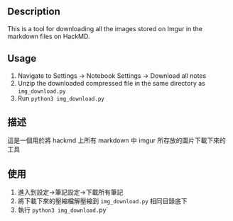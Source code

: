 ## Description
This is a tool for downloading all the images stored on Imgur in the markdown files on HackMD.

## Usage
1. Navigate to Settings -> Notebook Settings -> Download all notes
2. Unzip the downloaded compressed file in the same directory as `img_download.py`
3. Run `python3 img_download.py`


## 描述
這是一個用於將 hackmd 上所有 markdown 中 imgur 所存放的圖片下載下來的工具
## 使用
1. 進入到設定->筆記設定->下載所有筆記
2. 將下載下來的壓縮檔解壓縮到 `img_download.py` 相同目錄底下
3. 執行 `python3 img_download.`py`